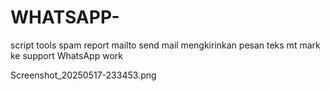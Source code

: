 # WHATSAPP-
script tools spam report mailto send mail mengkirinkan pesan teks mt mark ke support WhatsApp work 

Screenshot_20250517-233453.png
